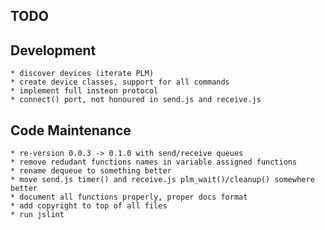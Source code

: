 TODO
----

Development
-----------
	* discover devices (iterate PLM)
	* create device classes, support for all commands
	* implement full insteon protocol
	* connect() port, not honoured in send.js and receive.js  

Code Maintenance
----------------
	* re-version 0.0.3 -> 0.1.0 with send/receive queues
	* remove redudant functions names in variable assigned functions
	* rename dequeue to something better
	* move send.js timer() and receive.js plm_wait()/cleanup() somewhere better
	* document all functions properly, proper docs format
	* add copyright to top of all files
	* run jslint

